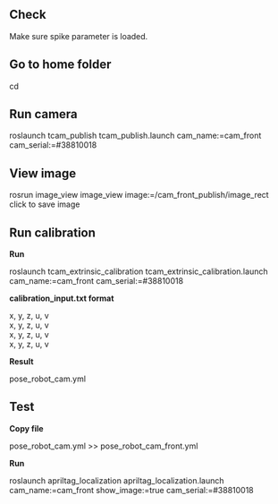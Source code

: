 ## Check

Make sure spike parameter is loaded.

## Go to home folder

cd  

## Run camera

roslaunch tcam_publish tcam_publish.launch cam_name:=cam_front cam_serial:=#38810018

## View image

rosrun image_view image_view image:=/cam_front_publish/image_rect  
click to save image

## Run calibration

**Run**

roslaunch tcam_extrinsic_calibration tcam_extrinsic_calibration.launch cam_name:=cam_front cam_serial:=#38810018  

**calibration_input.txt format**

x, y, z, u, v  
x, y, z, u, v  
x, y, z, u, v  
x, y, z, u, v  

**Result**

pose_robot_cam.yml

## Test  

**Copy file**

pose_robot_cam.yml >> pose_robot_cam_front.yml

**Run**

roslaunch apriltag_localization apriltag_localization.launch cam_name:=cam_front show_image:=true cam_serial:=#38810018  



